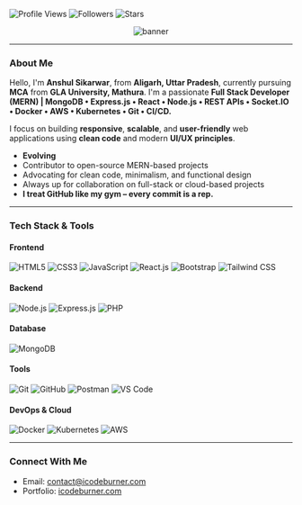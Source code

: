 ![Profile Views](https://img.shields.io/badge/Profile%20Views-1,154-silver)
![Followers](https://img.shields.io/badge/Followers-3-silver?logo=github)
![Stars](https://img.shields.io/badge/Stars-58-silver?logo=github)

<p align="center">
  <img src="https://media.licdn.com/dms/image/v2/D5616AQG66lmvKAQghQ/profile-displaybackgroundimage-shrink_350_1400/B56ZgZvjnEHUAY-/0/1752778554798?e=1757548800&v=beta&t=-KBErxSEto_jJ07aF6cG9c6AiLmYo3-UcXp9KOjtoDk" alt="banner" />
</p>

---

### About Me

Hello, I'm **Anshul Sikarwar**, from **Aligarh, Uttar Pradesh**, currently pursuing **MCA** from **GLA University, Mathura**. I'm a passionate **Full Stack Developer (MERN) | MongoDB • Express.js • React • Node.js • REST APIs • Socket.IO • Docker • AWS • Kubernetes • Git • CI/CD.**

I focus on building **responsive**, **scalable**, and **user-friendly** web applications using **clean code** and modern **UI/UX principles**.

- **Evolving**
- Contributor to open-source MERN-based projects
- Advocating for clean code, minimalism, and functional design
- Always up for collaboration on full-stack or cloud-based projects
- **I treat GitHub like my gym – every commit is a rep.**

---

### Tech Stack & Tools

#### Frontend  
![HTML5](https://img.shields.io/badge/-HTML5-E34F26?logo=html5&logoColor=white&style=flat-square)
![CSS3](https://img.shields.io/badge/-CSS3-1572B6?logo=css3&logoColor=white&style=flat-square)
![JavaScript](https://img.shields.io/badge/-JavaScript-F7DF1E?logo=javascript&logoColor=black&style=flat-square)
![React.js](https://img.shields.io/badge/-ReactJS-61DAFB?logo=react&logoColor=white&style=flat-square)
![Bootstrap](https://img.shields.io/badge/-Bootstrap-7952B3?logo=bootstrap&logoColor=white&style=flat-square)
![Tailwind CSS](https://img.shields.io/badge/-TailwindCSS-06B6D4?logo=tailwind-css&logoColor=white&style=flat-square)

#### Backend  
![Node.js](https://img.shields.io/badge/-NodeJS-339933?logo=node.js&logoColor=white&style=flat-square)
![Express.js](https://img.shields.io/badge/-ExpressJS-000000?logo=express&logoColor=white&style=flat-square)
![PHP](https://img.shields.io/badge/-PHP-777BB4?logo=php&logoColor=white&style=flat-square)

#### Database  
![MongoDB](https://img.shields.io/badge/-MongoDB-47A248?logo=mongodb&logoColor=white&style=flat-square)

#### Tools  
![Git](https://img.shields.io/badge/-Git-F05032?logo=git&logoColor=white&style=flat-square)
![GitHub](https://img.shields.io/badge/-GitHub-181717?logo=github&logoColor=white&style=flat-square)
![Postman](https://img.shields.io/badge/-Postman-FF6C37?logo=postman&logoColor=white&style=flat-square)
![VS Code](https://img.shields.io/badge/-VSCode-007ACC?logo=visual-studio-code&logoColor=white&style=flat-square)

#### DevOps & Cloud  
![Docker](https://img.shields.io/badge/-Docker-2496ED?logo=docker&logoColor=white&style=flat-square)
![Kubernetes](https://img.shields.io/badge/-Kubernetes-326CE5?logo=kubernetes&logoColor=white&style=flat-square)
![AWS](https://img.shields.io/badge/-AWS-232F3E?logo=amazon-aws&logoColor=white&style=flat-square)

---

### Connect With Me

- Email: contact@icodeburner.com 
- Portfolio: [icodeburner.com](https://icodeburner.com)
